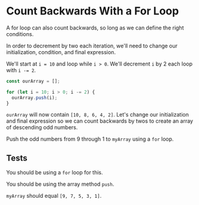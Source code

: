 # Count Backwards With a For Loop

A for loop can also count backwards, so long as we can define the right conditions.

In order to decrement by two each iteration, we'll need to change our initialization, condition, and final expression.

We'll start at `i = 10` and loop while `i > 0`. We'll decrement `i` by 2 each loop with `i -= 2`.

```javascript
const ourArray = [];

for (let i = 10; i > 0; i -= 2) {
  ourArray.push(i);
}
```

`ourArray` will now contain `[10, 8, 6, 4, 2]`. Let's change our initialization and final expression so we can count backwards by twos to create an array of descending odd numbers.

Push the odd numbers from 9 through 1 to `myArray` using a `for` loop.

## Tests

You should be using a `for` loop for this.

You should be using the array method `push`.

`myArray` should equal `[9, 7, 5, 3, 1]`.
